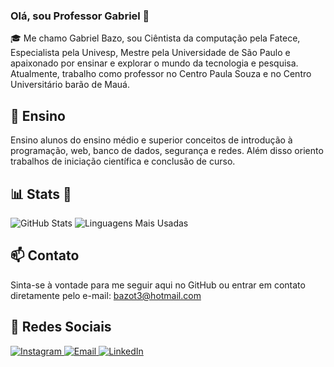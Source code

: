 ### Olá, sou Professor Gabriel 👋

🎓 Me chamo Gabriel Bazo, sou Ciêntista da computação pela Fatece, Especialista pela Univesp, Mestre pela Universidade de São Paulo e apaixonado por ensinar e explorar o mundo da tecnologia e pesquisa. Atualmente, trabalho como professor no Centro Paula Souza e no Centro Universitário barão de Mauá.

## 🚀 Ensino
Ensino alunos do ensino médio e superior conceitos de introdução à programação, web, banco de dados, segurança e redes. Além disso oriento trabalhos de iniciação científica e conclusão de curso.

## 📊 Stats 🔭 
![GitHub Stats](https://github-readme-stats.vercel.app/api?username=gbazo&show_icons=true&theme=dark)
![Linguagens Mais Usadas](https://github-readme-stats.vercel.app/api/top-langs/?username=gbazo&layout=compact&theme=dark)

## 📫 Contato
Sinta-se à vontade para me seguir aqui no GitHub ou entrar em contato diretamente pelo e-mail: bazot3@hotmail.com

## 📱 Redes Sociais

<p>
  <a href="https://www.instagram.com/profgabigol/">
    <img alt="Instagram" src="https://img.shields.io/badge/Instagram-E4405F?style=for-the-badge&logo=instagram&logoColor=white" />
  </a>
  <a href="mailto:bazot3@hotmail.com">
    <img alt="Email" src="https://img.shields.io/badge/Email-D14836?style=for-the-badge&logo=gmail&logoColor=white" />
  </a>
  <a href="https://www.linkedin.com/in/gbazo/">
    <img alt="LinkedIn" src="https://img.shields.io/badge/LinkedIn-0077B5?style=for-the-badge&logo=linkedin&logoColor=white" />
  </a>
</p>
<!--
**gbazo/gbazo** is a ✨ _special_ ✨ repository because its `README.md` (this file) appears on your GitHub profile.

Here are some ideas to get you started:

- 🔭 I’m currently working on ...
- 🌱 I’m currently learning ...
- 👯 I’m looking to collaborate on ...
- 🤔 I’m looking for help with ...
- 💬 Ask me about ...
- 📫 How to reach me: ...
- 😄 Pronouns: ...
- ⚡ Fun fact: ...
-->
